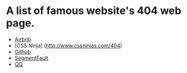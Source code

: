 # A list of famous website's 404 web page.

- [Airbnb](https://www.airbnb.com/404)
- [CSS Ninja] (http://www.cssninjas.com/404)
- [Github](https://github.com/404)
- [SegmentFault](https://segmentfault.com/404)
- [QQ](http://www.qq.com/404)